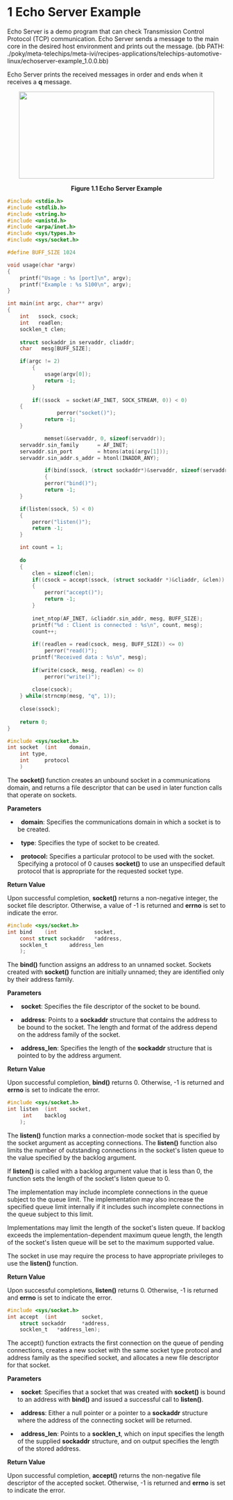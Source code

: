 # 1 Echo Server Example

Echo Server is a demo program that can check Transmission Control Protocol (TCP) communication. Echo Server sends a message to the main core in the desired host environment and prints out the message. (bb PATH: ./poky/meta-telechips/meta-ivi/recipes-applications/telechips-automotive-linux/echoserver-example_1.0.0.bb)

Echo Server prints the received messages in order and ends when it receives a **q** message.

<p align="center">
    <img src="https://github.com/Topst-Dev/Documentation/assets/144076415/756bd937-ae88-48d7-b4fe-09b4a974d1e4" width="450" height="200">
</p>
<p align="center"><strong>Figure 1.1 Echo Server Example</strong></p>

```c
#include <stdio.h>
#include <stdlib.h>
#include <string.h>
#include <unistd.h>
#include <arpa/inet.h>
#include <sys/types.h>
#include <sys/socket.h>

#define BUFF_SIZE 1024

void usage(char *argv)
{
    printf("Usage : %s [port]\n", argv);
    printf("Example : %s 5100\n", argv);
}

int main(int argc, char** argv)
{
    int   ssock, csock;
    int   readlen;
    socklen_t clen;
   
    struct sockaddr_in servaddr, cliaddr;
    char   mesg[BUFF_SIZE];

    if(argc != 2)
    	{
            usage(argv[0]);
		    return -1;
        }
	
    	if((ssock  = socket(AF_INET, SOCK_STREAM, 0)) < 0)
 	{
	            perror("socket()");
            return -1;
  	}

	        memset(&servaddr, 0, sizeof(servaddr));
   	servaddr.sin_family      = AF_INET;
  	servaddr.sin_port        = htons(atoi(argv[1]));
 	servaddr.sin_addr.s_addr = htonl(INADDR_ANY);

	        if(bind(ssock, (struct sockaddr*)&servaddr, sizeof(servaddr)) < 0)
	        {
		    perror("bind()");
		    return -1;
  	}

 	if(listen(ssock, 5) < 0)
 	{
 		perror("listen()");
 		return -1;
 	}

 	int count = 1;
	
 	do
 	{
 		clen = sizeof(clen);
 		if((csock = accept(ssock, (struct sockaddr *)&cliaddr, &clen)) < 0)
 		{
 			perror("accept()");
 			return -1;
 		}
		
 		inet_ntop(AF_INET, &cliaddr.sin_addr, mesg, BUFF_SIZE);
 		printf("%d : Client is connected : %s\n", count, mesg);
 		count++;
		
 		if((readlen = read(csock, mesg, BUFF_SIZE)) <= 0)
 			perror("read()");
 		printf("Received data : %s\n", mesg);
		
 		if(write(csock, mesg, readlen) <= 0)
 			perror("write()");
		
 		close(csock);
 	} while(strncmp(mesg, "q", 1));
	
 	close(ssock);
	
 	return 0;
}
```


```c
#include <sys/socket.h>
int socket	(int	domain,
	int	type,
	int 	protocol
	)

```


The **socket()** function creates an unbound socket in a communications domain, and returns a file descriptor that can be used in later function calls that operate on sockets.

**Parameters**

-   **domain**: Specifies the communications domain in which a socket is to be created.

-   **type**: Specifies the type of socket to be created.

-   **protocol:** Specifies a particular protocol to be used with the socket. Specifying a protocol of 0 causes **socket()** to use an unspecified default protocol that is appropriate for the requested socket type.

**Return Value**

Upon successful completion, **socket()** returns a non-negative integer, the socket file descriptor. Otherwise, a value of -1 is returned and **errno** is set to indicate the error.


```c
#include <sys/socket.h>
int bind	(int 			socket, 
	const struct sockaddr 	*address, 
	socklen_t 		address_len
	);

```


The **bind()** function assigns an address to an unnamed socket. Sockets created with **socket()** function are initially unnamed; they are identified only by their address family.

**Parameters**

-   **socket**: Specifies the file descriptor of the socket to be bound.

-   **address**: Points to a **sockaddr** structure that contains the address to be bound to the socket. The length and format of the address depend on the address family of the socket.

-   **address_len**: Specifies the length of the **sockaddr** structure that is pointed to by the address argument.

**Return Value**

Upon successful completion, **bind()** returns 0. Otherwise, -1 is returned and **errno** is set to indicate the error.


```c
#include <sys/socket.h>
int listen	(int 	socket,
	 int 	backlog
	);

```


The **listen()** function marks a connection-mode socket that is specified by the socket argument as accepting connections. The **listen()** function also limits the number of outstanding connections in the socket's listen queue to the value specified by the backlog argument.

If **listen()** is called with a backlog argument value that is less than 0, the function sets the length of the socket's listen queue to 0.

The implementation may include incomplete connections in the queue subject to the queue limit. The implementation may also increase the specified queue limit internally if it includes such incomplete connections in the queue subject to this limit.

Implementations may limit the length of the socket's listen queue. If backlog exceeds the implementation-dependent maximum queue length, the length of the socket's listen queue will be set to the maximum supported value.

The socket in use may require the process to have appropriate privileges to use the **listen()** function.

**Return Value**

Upon successful completions, **listen()** returns 0. Otherwise, -1 is returned and **errno** is set to indicate the error.


```c
#include <sys/socket.h>
int accept	(int 		socket, 
	struct sockaddr 	*address,
	socklen_t 	*address_len);

```


The accept() function extracts the first connection on the queue of pending connections, creates a new socket with the same socket type protocol and address family as the specified socket, and allocates a new file descriptor for that socket.

**Parameters**

-   **socket**: Specifies that a socket that was created with **socket()** is bound to an address with **bind()** and issued a successful call to **listen()**.

-   **address**: Either a null pointer or a pointer to a **sockaddr** structure where the address of the connecting socket will be returned.

-   **address_len**: Points to a **socklen_t**, which on input specifies the length of the supplied **sockaddr** structure, and on output specifies the length of the stored address.

**Return Value**

Upon successful completion, **accept()** returns the non-negative file descriptor of the accepted socket. Otherwise, -1 is returned and **errno** is set to indicate the error.